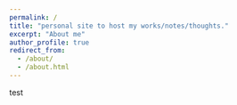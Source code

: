 ```yaml
---
permalink: /
title: "personal site to host my works/notes/thoughts."
excerpt: "About me"
author_profile: true
redirect_from: 
  - /about/
  - /about.html
---
```


test